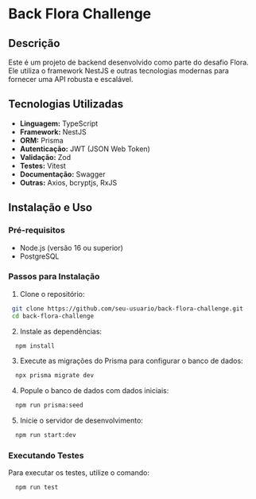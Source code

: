 # Back Flora Challenge

## Descrição

Este é um projeto de backend desenvolvido como parte do desafio Flora. Ele utiliza o framework NestJS e outras tecnologias modernas para fornecer uma API robusta e escalável.

## Tecnologias Utilizadas

- **Linguagem:** TypeScript
- **Framework:** NestJS
- **ORM:** Prisma
- **Autenticação:** JWT (JSON Web Token)
- **Validação:** Zod
- **Testes:** Vitest
- **Documentação:** Swagger
- **Outras:** Axios, bcryptjs, RxJS

## Instalação e Uso

### Pré-requisitos

- Node.js (versão 16 ou superior)
- PostgreSQL

### Passos para Instalação

1. Clone o repositório:
  ```sh
   git clone https://github.com/seu-usuario/back-flora-challenge.git
   cd back-flora-challenge

  ```
2. Instale as dependências:
  ```sh
    npm install
  ```
3. Execute as migrações do Prisma para configurar o banco de dados:
  ```sh
    npx prisma migrate dev
  ```
4. Popule o banco de dados com dados iniciais:
  ```sh
    npm run prisma:seed
  ```
5. Inicie o servidor de desenvolvimento:
  ```sh
    npm run start:dev
  ```

### Executando Testes

Para executar os testes, utilize o comando:
```sh
  npm run test
```